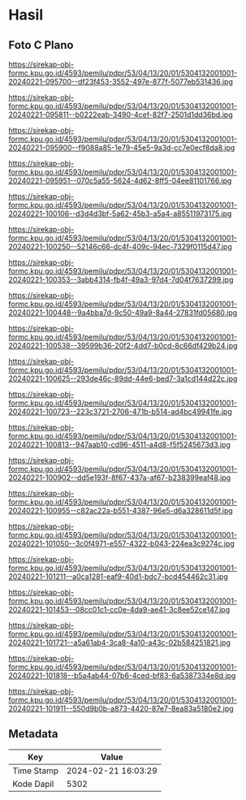 # Hasil

## Foto C Plano

https://sirekap-obj-formc.kpu.go.id/4593/pemilu/pdpr/53/04/13/20/01/5304132001001-20240221-095700--df23f453-3552-497e-877f-5077eb531436.jpg

https://sirekap-obj-formc.kpu.go.id/4593/pemilu/pdpr/53/04/13/20/01/5304132001001-20240221-095811--b0222eab-3490-4cef-82f7-2501d1dd36bd.jpg

https://sirekap-obj-formc.kpu.go.id/4593/pemilu/pdpr/53/04/13/20/01/5304132001001-20240221-095900--f9088a85-1e79-45e5-9a3d-cc7e0ecf8da8.jpg

https://sirekap-obj-formc.kpu.go.id/4593/pemilu/pdpr/53/04/13/20/01/5304132001001-20240221-095951--070c5a55-5624-4d62-8ff5-04ee81101766.jpg

https://sirekap-obj-formc.kpu.go.id/4593/pemilu/pdpr/53/04/13/20/01/5304132001001-20240221-100106--d3d4d3bf-5a62-45b3-a5a4-a85511973175.jpg

https://sirekap-obj-formc.kpu.go.id/4593/pemilu/pdpr/53/04/13/20/01/5304132001001-20240221-100250--52146c66-dc4f-409c-94ec-7329f0115d47.jpg

https://sirekap-obj-formc.kpu.go.id/4593/pemilu/pdpr/53/04/13/20/01/5304132001001-20240221-100353--3abb4314-fb4f-49a3-97d4-7d04f7637299.jpg

https://sirekap-obj-formc.kpu.go.id/4593/pemilu/pdpr/53/04/13/20/01/5304132001001-20240221-100448--9a4bba7d-9c50-49a9-8a44-27831fd05680.jpg

https://sirekap-obj-formc.kpu.go.id/4593/pemilu/pdpr/53/04/13/20/01/5304132001001-20240221-100538--39599b36-20f2-4dd7-b0cd-8c66df429b24.jpg

https://sirekap-obj-formc.kpu.go.id/4593/pemilu/pdpr/53/04/13/20/01/5304132001001-20240221-100625--293de46c-89dd-44e6-bed7-3a1cd144d22c.jpg

https://sirekap-obj-formc.kpu.go.id/4593/pemilu/pdpr/53/04/13/20/01/5304132001001-20240221-100723--223c3721-2706-471b-b514-ad4bc49941fe.jpg

https://sirekap-obj-formc.kpu.go.id/4593/pemilu/pdpr/53/04/13/20/01/5304132001001-20240221-100813--947aab10-cd96-4511-a4d8-f5f5245673d3.jpg

https://sirekap-obj-formc.kpu.go.id/4593/pemilu/pdpr/53/04/13/20/01/5304132001001-20240221-100902--dd5e193f-8f67-437a-af67-b238399eaf48.jpg

https://sirekap-obj-formc.kpu.go.id/4593/pemilu/pdpr/53/04/13/20/01/5304132001001-20240221-100955--c82ac22a-b551-4387-96e5-d6a328611d5f.jpg

https://sirekap-obj-formc.kpu.go.id/4593/pemilu/pdpr/53/04/13/20/01/5304132001001-20240221-101050--3c0f4971-e557-4322-b043-224ea3c9274c.jpg

https://sirekap-obj-formc.kpu.go.id/4593/pemilu/pdpr/53/04/13/20/01/5304132001001-20240221-101211--a0ca1281-eaf9-40d1-bdc7-bcd454462c31.jpg

https://sirekap-obj-formc.kpu.go.id/4593/pemilu/pdpr/53/04/13/20/01/5304132001001-20240221-101453--08cc01c1-cc0e-4da9-ae41-3c8ee52ce147.jpg

https://sirekap-obj-formc.kpu.go.id/4593/pemilu/pdpr/53/04/13/20/01/5304132001001-20240221-101721--a5a61ab4-3ca8-4a10-a43c-02b584251821.jpg

https://sirekap-obj-formc.kpu.go.id/4593/pemilu/pdpr/53/04/13/20/01/5304132001001-20240221-101818--b5a4ab44-07b6-4ced-bf83-6a5387334e8d.jpg

https://sirekap-obj-formc.kpu.go.id/4593/pemilu/pdpr/53/04/13/20/01/5304132001001-20240221-101911--550d9b0b-a873-4420-87e7-8ea83a5180e2.jpg


## Metadata

| Key        | Value               |
| ---------- | ------------------- |
| Time Stamp | 2024-02-21 16:03:29 |
| Kode Dapil | 5302                |



